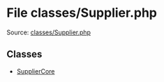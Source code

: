 File classes/Supplier.php
=========

Source: [classes/Supplier.php](https://github.com/PrestaShop/PrestaShop/blob/1.6.1.3/classes/Supplier.php)


Classes
-------

* [SupplierCore](class.SupplierCore.md)

